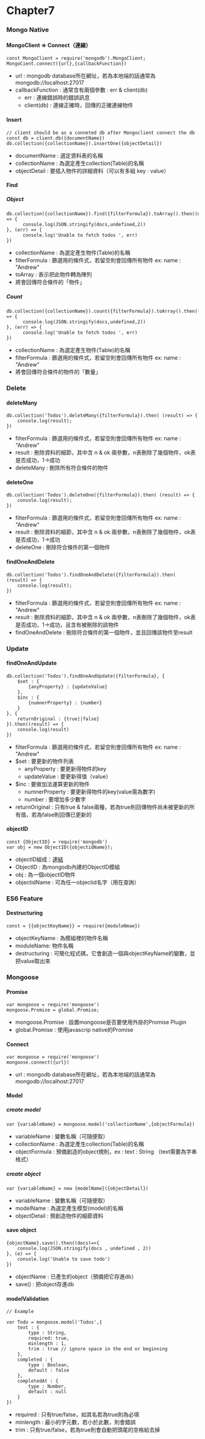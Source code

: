 # Chapter7

### Mongo Native

#### MongoClient => Connect（連線）

```
const MongoClient = require('mongodb').MongoClient; 
MongoCient.connect({url},{callbackFunction})

```
- url : mongodb database所在網址，若為本地端的話通常為 mongodb://localhost:27017
- callbackFunction : 通常含有兩個參數 : err & client(db)
	-  err : 連線錯誤時的錯誤訊息
	-  client(db) : 連線正確時，回傳的正確連線物件 
 

#### Insert

```
// client should be as a conneted db after Mongoclient connect the db
const db = client.db({documentName})
db.collection({collectionName}).insertOne({objectDetail})
```
- documentName : 選定資料表的名稱
- collectionName : 為選定產生collection(Table)的名稱
- objectDetail : 要插入物件的詳細資料（可以有多組 key : value）

#### Find
##### Object

```
db.collection({collectionName}).find({filterFormula}).toArray().then((docs) => {
      console.log(JSON.stringify(docs,undefined,2))
}, (err) => {
      console.log('Unable to fetch todos ', err)
})
```
- collectionName : 為選定產生物件(Table)的名稱 
- filterFormula  : 篩選用的條件式，若留空則會回傳所有物件 ex: name : "Andrew"
- toArray : 表示把此物件轉為陣列
- 將會回傳符合條件的「物件」


##### Count
```
db.collection({collectionName}).count({filterFormula}).toArray().then((docs) => {
      console.log(JSON.stringify(docs,undefined,2))
}, (err) => {
      console.log('Unable to fetch todos ', err)
})
```
- collectionName : 為選定產生物件(Table)的名稱 
- filterFormula  : 篩選用的條件式，若留空則會回傳所有物件 ex: name : "Andrew"
- 將會回傳符合條件的物件的「數量」

### Delete

#### deleteMany
```
db.collection('Todos').deleteMany({filterFormula}).then( (result) => {
    console.log(result);
})
```
- filterFormula  : 篩選用的條件式，若留空則會回傳所有物件 ex: name : "Andrew"
- result : 刪除資料的細節，其中含 n & ok 兩參數，n表刪除了幾個物件，ok表是否成功，1->成功
- deleteMany : 刪除所有符合條件的物件

#### deleteOne
```
db.collection('Todos').deleteOne({filterFormula}).then( (result) => {
    console.log(result);
})
```
- filterFormula  : 篩選用的條件式，若留空則會回傳所有物件 ex: name : "Andrew"
- result : 刪除資料的細節，其中含 n & ok 兩參數，n表刪除了幾個物件，ok表是否成功，1->成功
- deleteOne : 刪除符合條件的第一個物件

#### findOneAndDelete
```
db.collection('Todos').findOneAndDelete({filterFormula}).then( (result) => {
    console.log(result);
})
```
- filterFormula  : 篩選用的條件式，若留空則會回傳所有物件 ex: name : "Andrew"
- result : 刪除資料的細節，其中含 n & ok 兩參數，n表刪除了幾個物件，ok表是否成功，1->成功，且含有被刪除的該物件
- findOneAndDelete : 刪除符合條件的第一個物件，並且回傳該物件至result


### Update

#### findOneAndUpdate

```
db.collection('Todos').findOneAndUpdate({filterFormula}, {
    $set : {
        {anyProperty} : {updateValue}
    },
    $inc : {
        {numnerProperty} : {number}
    }
}, {
    returnOriginal : {true||false} 
}).then((result) => {
    console.log(result)
})
```
- filterFormula  : 篩選用的條件式，若留空則會回傳所有物件 ex: name : "Andrew"
- $set : 要更新的物件列表
	- anyProperty : 要更新得物件的key
	- updateValue : 要更新得值（value）
- $inc : 要做加法運算更新的物件
	-  numnerProperty : 要更新得物件的key(value需為數字)
	-  number : 要增加多少數字
- returnOriginal : 只有true & false兩種，若為true則回傳物件尚未被更新的所有值，若為false則回傳已更新的


#### objectID 
```
const {ObjectID} = require('mongodb')
var obj = new ObjectID({objectidName});
```
- objectID組成：[連結](http://www.cnblogs.com/xjk15082/archive/2011/09/18/2180792.html)
- ObjectID : 為mongodb內建的ObjectID模組
- obj : 為一個objectID物件
- objectidName : 可為任一objectid名字（用在查詢）

### ES6 Feature

#### Destructuring

```
const = {{objectKeyName}} = require({moduleNmae})

```

- objectKeyName : 為模組裡的物件名稱
- moduleName: 物件名稱
- destructuring : 可簡化程式碼，它會創造一個與objectKeyName的變數，並把value取出來

### Mongoose


#### Promise 

```
var mongoose = require('mongoose')
mongoose.Promise = global.Promise;
```
- mongoose.Promise : 設置mongoose是否要使用外掛的Promise Plugin
- global.Promise : 使用javascrip native的Promise

#### Connect

```
var mongoose = require('mongoose')
mongoose.connect({url})
```
- url : mongodb database所在網址，若為本地端的話通常為 mongodb://localhost:27017

#### Model

##### create model

```
var {variableName} = mongoose.model('collectionName',{objectFormula})
```
- variableName : 變數名稱（可隨便取）
- collectionName : 為選定產生collection(Table)的名稱
- objectFormula : 預備創造的object規則，ex : text : String （text需要為字串格式）

##### create object

```
var {variableName} = new {modelName}({objectDetail})
```
- variableName : 變數名稱（可隨便取）
- modelName : 為選定產生模型(model)的名稱
- objectDetail : 預創造物件的細節資料

#### save object 

```
{objectName}.save().then((docs)=>{
	console.log(JSON.stringify(docs , undefined , 2))
}, (e) => {
	console.log('Unable to save todo')
})
```
- objectName : 已產生的object（預備把它存進db）
- save() : 把object存進db


#### modelValidation

```
// Example 

var Todo = mongoose.model('Todos',{
    text : {
        type : String,
        required: true, 
        minlength : 1,
        trim : true // ignore space in the end or beginning
    },
    completed : {
        type : Boolean,
        default : false
    },
    completedAt : {
        type : Number,
        default : null
    }
})
```
- required : 只有true/false，如其名若為true則為必填
- minlength : 最小的字元數，若小於此數，則會錯誤
- trim : 只有true/false，若為true則會自動把頭尾的空格給去掉



